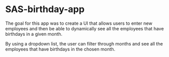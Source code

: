 # SAS-birthday-app

The goal for this app was to create a UI that allows users to enter new employees and then be able to dynamically see all the employees that have birthdays in a given month.

By using a dropdown list, the user can filter through months and see all the employees that have birthdays in the chosen month.
